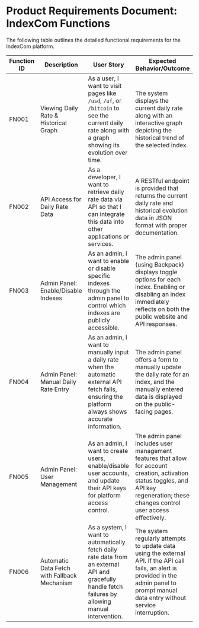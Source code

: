 # **Product Requirements Document: IndexCom Functions**

The following table outlines the detailed functional requirements for the IndexCom platform.

| Function ID | Description                                   | User Story                                                                                                                                                           | Expected Behavior/Outcome                                                                                                                 |
|-------------|-----------------------------------------------|----------------------------------------------------------------------------------------------------------------------------------------------------------------------|-------------------------------------------------------------------------------------------------------------------------------------------|
| FN001       | Viewing Daily Rate & Historical Graph         | As a user, I want to visit pages like `/usd`, `/uf`, or `/bitcoin` to see the current daily rate along with a graph showing its evolution over time.               | The system displays the current daily rate along with an interactive graph depicting the historical trend of the selected index.           |
| FN002       | API Access for Daily Rate Data                | As a developer, I want to retrieve daily rate data via API so that I can integrate this data into other applications or services.                                      | A RESTful endpoint is provided that returns the current daily rate and historical evolution data in JSON format with proper documentation. |
| FN003       | Admin Panel: Enable/Disable Indexes           | As an admin, I want to enable or disable specific indexes through the admin panel to control which indexes are publicly accessible.                                  | The admin panel (using Backpack) displays toggle options for each index. Enabling or disabling an index immediately reflects on both the public website and API responses. |
| FN004       | Admin Panel: Manual Daily Rate Entry          | As an admin, I want to manually input a daily rate when the automatic external API fetch fails, ensuring the platform always shows accurate information.          | The admin panel offers a form to manually update the daily rate for an index, and the manually entered data is displayed on the public-facing pages. |
| FN005       | Admin Panel: User Management                  | As an admin, I want to create users, enable/disable user accounts, and update their API keys for platform access control.                                               | The admin panel includes user management features that allow for account creation, activation status toggles, and API key regeneration; these changes control user access effectively. |
| FN006       | Automatic Data Fetch with Fallback Mechanism    | As a system, I want to automatically fetch daily rate data from an external API and gracefully handle fetch failures by allowing manual intervention.             | The system regularly attempts to update data using the external API. If the API call fails, an alert is provided in the admin panel to prompt manual data entry without service interruption. |
